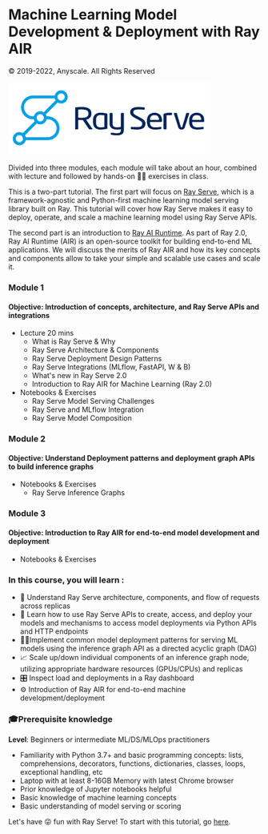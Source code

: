 # Machine Learning Model Development & Deployment with Ray AIR 

© 2019-2022, Anyscale. All Rights Reserved

<img src ="images/ray-serve.png" width="80%" height="40%">

Divided into three modules, each module will take about an hour, combined with lecture and followed by 
hands-on 👩‍💻 exercises in class.

This is a two-part tutorial. The first part will focus on [Ray Serve](https://docs.ray.io/en/latest/serve/index.html), which is a framework-agnostic and Python-first machine learning model serving library built on Ray. This tutorial will cover how Ray Serve makes it easy to deploy, operate, and scale a machine learning model using Ray Serve APIs. 

The second part is an introduction to [Ray AI Runtime](https://docs.ray.io/en/master/ray-air/getting-started.html). As part of Ray 2.0, Ray AI Runtime (AIR) is an open-source toolkit for building end-to-end ML applications. We will discuss the merits of Ray AIR and how its key concepts and components allow to take your simple and scalable use cases and scale it.

### Module 1 
#### Objective: Introduction of concepts, architecture, and Ray Serve APIs and integrations

 * Lecture 20 mins
   * What is Ray Serve & Why
   * Ray Serve Architecture & Components
   * Ray Serve Deployment Design Patterns
   * Ray Serve Integrations (MLflow, FastAPI, W & B)
   * What's new in Ray Serve 2.0
   * Introduction to Ray AIR for Machine Learning (Ray 2.0)
 * Notebooks & Exercises 
    * Ray Serve Model Serving Challenges
    * Ray Serve and MLflow Integration
    * Ray Serve Model Composition
   
### Module 2
#### Objective: Understand Deployment patterns and deployment graph APIs to build inference graphs
 * Notebooks & Exercises 
     * Ray Serve Inference Graphs
     
### Module 3
#### Objective: Introduction to Ray AIR for end-to-end model development and deployment 
 * Notebooks & Exercises 

### In this course, you will learn :

* 👩 Understand Ray Serve architecture, components, and flow of requests across replicas
* 📖 Learn how to use Ray Serve APIs to create, access, and deploy your models and mechanisms to access model deployments via Python APIs and HTTP endpoints
* 🧑‍💻Implement common model deployment patterns for serving ML models using the inference graph API as a directed acyclic graph (DAG)
* 📈 Scale up/down individual components of an inference graph node, utilizing appropriate hardware resources (GPUs/CPUs) and replicas
* 🎛 Inspect load and deployments in a Ray dashboard
* ⚙️  Introduction of Ray AIR for end-to-end machine development/deployment

### 🎓Prerequisite knowledge ###
**Level**: Beginners or intermediate ML/DS/MLOps practitioners
 * Familiarity with Python 3.7+ and basic programming concepts: lists, comprehensions, decorators, functions, dictionaries, classes, loops, exceptional handling, etc
 * Laptop with at least 8-16GB Memory with latest Chrome browser
 * Prior knowledge of Jupyter notebooks helpful
 * Basic knowledge of machine learning concepts
 * Basic understanding of model serving or scoring

Let's have 😜 fun with Ray Serve! To start with this tutorial, go [here](ex_00_tutorial_overview.ipynb).






